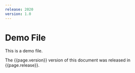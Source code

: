 ```yaml
---
release: 2020
version: 1.0
---
```


# Demo File

This is a demo file.

The {{page.version}} version of this document was released in {{page.release}}.

